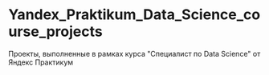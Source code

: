 # Yandex_Praktikum_Data_Science_course_projects
Проекты, выполненные в рамках курса "Специалист по Data Science" от Яндекс Практикум
